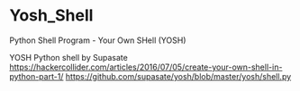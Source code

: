 # Yosh_Shell
Python Shell Program - Your Own SHell (YOSH)

YOSH Python shell by Supasate
https://hackercollider.com/articles/2016/07/05/create-your-own-shell-in-python-part-1/
https://github.com/supasate/yosh/blob/master/yosh/shell.py
